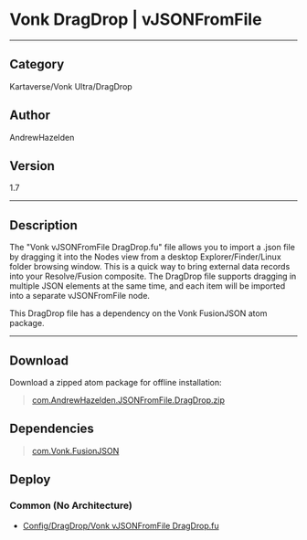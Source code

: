 # Vonk DragDrop | vJSONFromFile
___

## Category
Kartaverse/Vonk Ultra/DragDrop

## Author
AndrewHazelden

## Version
1.7

___

## Description
<p>The "Vonk vJSONFromFile DragDrop.fu" file allows you to import a .json file by dragging it into the Nodes view from a desktop Explorer/Finder/Linux folder browsing window. This is a quick way to bring external data records into your Resolve/Fusion composite. The DragDrop file supports dragging in multiple JSON elements at the same time, and each item will be imported into a separate vJSONFromFile node.</p>

<p>This DragDrop file has a dependency on the Vonk FusionJSON atom package.</p>

___

## Download

Download a zipped atom package for offline installation:
> [com.AndrewHazelden.JSONFromFile.DragDrop.zip](https://gitlab.com/WeSuckLess/Reactor/-/archive/master/Reactor-master.zip?path=Atoms/com.AndrewHazelden.JSONFromFile.DragDrop)  

## Dependencies

> [com.Vonk.FusionJSON](com.Vonk.FusionJSON.md)  
## Deploy

### Common (No Architecture)

<ul>
<li><a href="https://gitlab.com/WeSuckLess/Reactor/-/blob/master/Atoms/com.AndrewHazelden.JSONFromFile.DragDrop/Config/DragDrop/Vonk vJSONFromFile DragDrop.fu?ref_type=heads">Config/DragDrop/Vonk vJSONFromFile DragDrop.fu</a></li>
</ul>

